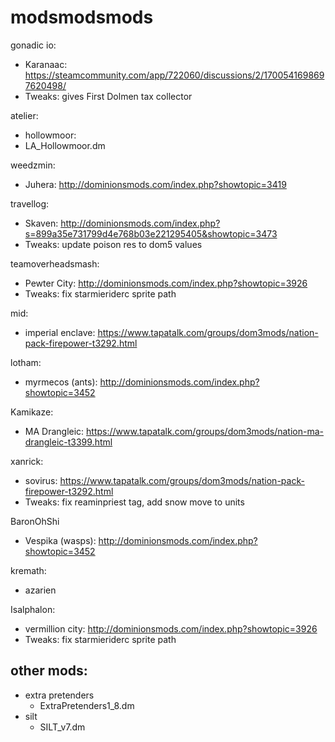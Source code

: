 # modsmodsmods

gonadic io:
- Karanaac: https://steamcommunity.com/app/722060/discussions/2/1700541698697620498/
- Tweaks: gives First Dolmen tax collector

atelier:
- hollowmoor:
- LA_Hollowmoor.dm

weedzmin:
- Juhera: http://dominionsmods.com/index.php?showtopic=3419

travellog:
- Skaven: http://dominionsmods.com/index.php?s=899a35e731799d4e768b03e221295405&showtopic=3473
- Tweaks: update poison res to dom5 values

teamoverheadsmash:
- Pewter City: http://dominionsmods.com/index.php?showtopic=3926
- Tweaks: fix starmieriderc sprite path

mid:
- imperial enclave: https://www.tapatalk.com/groups/dom3mods/nation-pack-firepower-t3292.html

lotham:
- myrmecos (ants): http://dominionsmods.com/index.php?showtopic=3452

Kamikaze:
- MA Drangleic: https://www.tapatalk.com/groups/dom3mods/nation-ma-drangleic-t3399.html

xanrick:
- sovirus: https://www.tapatalk.com/groups/dom3mods/nation-pack-firepower-t3292.html
- Tweaks: fix reaminpriest tag, add snow move to units

BaronOhShi
- Vespika (wasps): http://dominionsmods.com/index.php?showtopic=3452

kremath:
- azarien

Isalphalon:
- vermillion city: http://dominionsmods.com/index.php?showtopic=3926
- Tweaks: fix starmieriderc sprite path

## other mods:
- extra pretenders
    - ExtraPretenders1_8.dm
- silt
    - SILT_v7.dm
